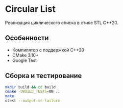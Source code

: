 # Circular List 

Реализация циклического списка в стиле STL C++20.

## Особенности

- Компилятор с поддержкой C++20
- CMake 3.10+
- Google Test 

## Сборка и тестирование

```bash
mkdir build && cd build
cmake -DBUILD_TESTS=ON ..
make
ctest --output-on-failure

